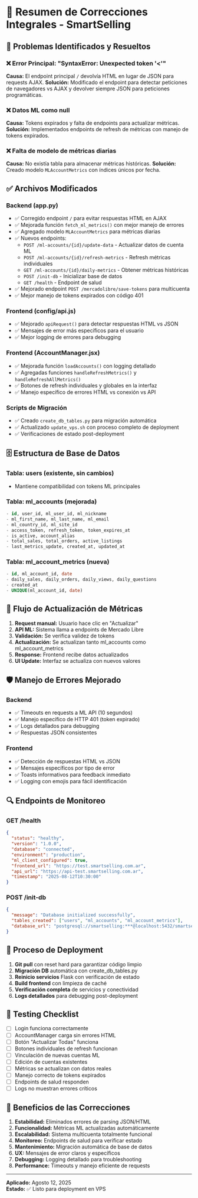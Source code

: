# 🔧 Resumen de Correcciones Integrales - SmartSelling

## 🎯 Problemas Identificados y Resueltos

### ❌ Error Principal: "SyntaxError: Unexpected token '<'"
**Causa:** El endpoint principal `/` devolvía HTML en lugar de JSON para requests AJAX.
**Solución:** Modificado el endpoint para detectar peticiones de navegadores vs AJAX y devolver siempre JSON para peticiones programáticas.

### ❌ Datos ML como null
**Causa:** Tokens expirados y falta de endpoints para actualizar métricas.
**Solución:** Implementados endpoints de refresh de métricas con manejo de tokens expirados.

### ❌ Falta de modelo de métricas diarias
**Causa:** No existía tabla para almacenar métricas históricas.
**Solución:** Creado modelo `MLAccountMetrics` con índices únicos por fecha.

## ✅ Archivos Modificados

### Backend (app.py)
- ✅ Corregido endpoint `/` para evitar respuestas HTML en AJAX
- ✅ Mejorada función `fetch_ml_metrics()` con mejor manejo de errores
- ✅ Agregado modelo `MLAccountMetrics` para métricas diarias
- ✅ Nuevos endpoints:
  - `POST /ml-accounts/{id}/update-data` - Actualizar datos de cuenta ML
  - `POST /ml-accounts/{id}/refresh-metrics` - Refresh métricas individuales
  - `GET /ml-accounts/{id}/daily-metrics` - Obtener métricas históricas
  - `POST /init-db` - Inicializar base de datos
  - `GET /health` - Endpoint de salud
- ✅ Mejorado endpoint `POST /mercadolibre/save-tokens` para multicuenta
- ✅ Mejor manejo de tokens expirados con código 401

### Frontend (config/api.js)
- ✅ Mejorado `apiRequest()` para detectar respuestas HTML vs JSON
- ✅ Mensajes de error más específicos para el usuario
- ✅ Mejor logging de errores para debugging

### Frontend (AccountManager.jsx)
- ✅ Mejorada función `loadAccounts()` con logging detallado
- ✅ Agregadas funciones `handleRefreshMetrics()` y `handleRefreshAllMetrics()`
- ✅ Botones de refresh individuales y globales en la interfaz
- ✅ Manejo específico de errores HTML vs conexión vs API

### Scripts de Migración
- ✅ Creado `create_db_tables.py` para migración automática
- ✅ Actualizado `update_vps.sh` con proceso completo de deployment
- ✅ Verificaciones de estado post-deployment

## 🗄️ Estructura de Base de Datos

### Tabla: users (existente, sin cambios)
- Mantiene compatibilidad con tokens ML principales

### Tabla: ml_accounts (mejorada)
```sql
- id, user_id, ml_user_id, ml_nickname
- ml_first_name, ml_last_name, ml_email
- ml_country_id, ml_site_id
- access_token, refresh_token, token_expires_at
- is_active, account_alias
- total_sales, total_orders, active_listings
- last_metrics_update, created_at, updated_at
```

### Tabla: ml_account_metrics (nueva)
```sql
- id, ml_account_id, date
- daily_sales, daily_orders, daily_views, daily_questions
- created_at
- UNIQUE(ml_account_id, date)
```

## 🔄 Flujo de Actualización de Métricas

1. **Request manual:** Usuario hace clic en "Actualizar"
2. **API ML:** Sistema llama a endpoints de Mercado Libre
3. **Validación:** Se verifica validez de tokens
4. **Actualización:** Se actualizan tanto ml_accounts como ml_account_metrics
5. **Response:** Frontend recibe datos actualizados
6. **UI Update:** Interfaz se actualiza con nuevos valores

## 🛡️ Manejo de Errores Mejorado

### Backend
- ✅ Timeouts en requests a ML API (10 segundos)
- ✅ Manejo específico de HTTP 401 (token expirado)
- ✅ Logs detallados para debugging
- ✅ Respuestas JSON consistentes

### Frontend
- ✅ Detección de respuestas HTML vs JSON
- ✅ Mensajes específicos por tipo de error
- ✅ Toasts informativos para feedback inmediato
- ✅ Logging con emojis para fácil identificación

## 🔍 Endpoints de Monitoreo

### GET /health
```json
{
  "status": "healthy",
  "version": "1.0.0", 
  "database": "connected",
  "environment": "production",
  "ml_client_configured": true,
  "frontend_url": "https://test.smartselling.com.ar",
  "api_url": "https://api-test.smartselling.com.ar",
  "timestamp": "2025-08-12T10:30:00"
}
```

### POST /init-db
```json
{
  "message": "Database initialized successfully",
  "tables_created": ["users", "ml_accounts", "ml_account_metrics"],
  "database_url": "postgresql://smartselling:***@localhost:5432/smartselling_test"
}
```

## 🚀 Proceso de Deployment

1. **Git pull** con reset hard para garantizar código limpio
2. **Migración DB** automática con create_db_tables.py
3. **Reinicio servicios** Flask con verificación de estado
4. **Build frontend** con limpieza de caché
5. **Verificación completa** de servicios y conectividad
6. **Logs detallados** para debugging post-deployment

## 📝 Testing Checklist

- [ ] Login funciona correctamente
- [ ] AccountManager carga sin errores HTML
- [ ] Botón "Actualizar Todas" funciona
- [ ] Botones individuales de refresh funcionan
- [ ] Vinculación de nuevas cuentas ML
- [ ] Edición de cuentas existentes
- [ ] Métricas se actualizan con datos reales
- [ ] Manejo correcto de tokens expirados
- [ ] Endpoints de salud responden
- [ ] Logs no muestran errores críticos

## 🎉 Beneficios de las Correcciones

1. **Estabilidad:** Eliminados errores de parsing JSON/HTML
2. **Funcionalidad:** Métricas ML actualizadas automáticamente
3. **Escalabilidad:** Sistema multicuenta totalmente funcional
4. **Monitoreo:** Endpoints de salud para verificar estado
5. **Mantenimiento:** Migración automática de base de datos
6. **UX:** Mensajes de error claros y específicos
7. **Debugging:** Logging detallado para troubleshooting
8. **Performance:** Timeouts y manejo eficiente de requests

---
**Aplicado:** Agosto 12, 2025  
**Estado:** ✅ Listo para deployment en VPS
